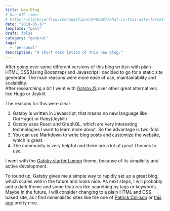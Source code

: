 ```yaml
---
title: New Blog
# Use UTC time:
# https://stackoverflow.com/questions/8405087/what-is-this-date-format-2011-08-12t201746-384z ,https://de.wikipedia.org/wiki/Koordinierte_Weltzeit, https://unix.stackexchange.com/questions/164826/date-command-iso-8601-option(date ---iso-8601)
date: "2019-05-17"
template: "post"
draft: false
category: "general"
tags:
  - "personal"
description: "A short description of this new blog."
---
```


After going over some different versions of this blog written with plain HTML, CSS(Using Bootstrap) and Javascript I decided to go for a static site generator. The main reasons were more ease of use, maintainability and scalability.  
After researching a bit I went with [GatsbyJS](https://www.gatsbyjs.org/) over other great alternatives like Hugo or Jeykill.  

The reasons for this were clear:

1. Gatsby is written in Javascript, that means no new language like Go(Hugo) or Ruby(Jeykill)
2. Gatsby uses React and GraphQL, which are very interesting technologies I want to learn more about. So the advantage is two-fold.
3. You can use Markdown to write blog posts and customize the website, which is great.
4. The community is very helpful and there are a lot of great Themes to use.

I went with the [Gatsby starter Lumen](https://github.com/alxshelepenok/gatsby-starter-lumen) theme, because of its simplicity and active development.  

To round up, Gatsby gives me a simple way to rapidly set up a great blog, which scales well in the future and looks nice.  As next steps, I will probably add a dark theme and some features like searching by tags or keywords.  Maybe in the future, I will consider changing to a plain HTML and CSS based site, as I find minimalistic sites like the one of [Patrick Collison](https://patrickcollison.com/about) or [this one](https://jrl.ninja/) pretty nice.  